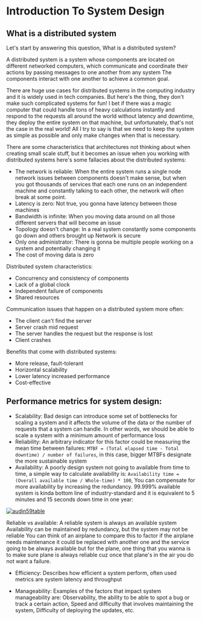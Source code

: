 # Introduction To System Design

## What is a distributed system

Let's start by answering this question, What is a distributed system?

A distributed system is a system whose components are located on different networked computers, which communicate and coordinate their actions by passing messages to one another from any system The components interact with one another to achieve a common goal.

There are huge use cases for distributed systems in the computing industry and it is widely used in tech companies. But here's the thing, they don't make such complicated systems for fun! I bet if there was a magic computer that could handle tons of heavy calculations instantly and respond to the requests all around the world without latency and downtime, they deploy the entire system on that machine, but unfortunately, that's not the case in the real world! All I try to say is that we need to keep the system as simple as possible and only make changes when that is necessary.

There are some characteristics that architectures not thinking about when creating small scale stuff, but it becomes an issue when you working with distributed systems here's some fallacies about the distributed systems:

- The network is reliable: When the entire system runs a single node network issues between components doesn't make sense, but when you got thousands of services that each one runs on an independent machine and constantly talking to each other, the network will often break at some point.
- Latency is zero: Not true, you gonna have latency between those machines
- Bandwidth is infinite: When you moving data around on all those different servers that will become an issue
- Topology doesn't change: In a real system constantly some components go down and others brought up
  Network is secure
- Only one administrator: There is gonna be multiple people working on a system and potentially changing it
- The cost of moving data is zero

Distributed system characteristics:

- Concurrency and consistency of components
- Lack of a global clock
- Independent failure of components
- Shared resources

Communication issues that happen on a distributed system more often:

- The client can't find the server
- Server crash mid request
- The server handles the request but the response is lost
- Client crashes

Benefits that come with distributed systems:

- More release, fault-tolerant
- Horizontal scalability
- Lower latency increased performance
- Cost-effective

## Performance metrics for system design:

- Scalability: Bad design can introduce some set of bottlenecks for scaling a system and it affects the volume of the data or the number of requests that a system can handle. In other words, we should be able to scale a system with a minimum amount of performance loss
- Reliability: An arbitrary indicator for this factor could be measuring the mean time between failures: `MTBF = (Total elapsed time - Total downtime) / number of failures`, in this case, bigger MTBFs designate the more sustainable system
- Availability: A poorly design system not going to available from time to time, a simple way to calculate availability is: `Availability time = (Overall available time / Whole-time) * 100`, You can compensate for more availability by increasing the redundancy. 99.999% available system is kinda bottom line of industry-standard and it is equivalent to 5 minutes and 15 seconds down time in one year:

<a href="https://imgbb.com/"><img src="https://i.ibb.co/RD0wyYg/audin59table.png" alt="audin59table" border="0"></a>

Reliable vs available:
A reliable system is always an available system
Availability can be maintained by redundancy, but the system may not be reliable
You can think of an airplane to compare this to factor if the airplane needs maintenance it could be replaced with another one and the service going to be always available but for the plane, one thing that you wanna is to make sure plane is always reliable cuz once that plane's in the air you do not want a failure.

- Efficiency: Describes how efficient a system perform, often used metrics are system latency and throughput

- Manageability: Examples of the factors that impact system manageability are: Observability, the ability to be able to spot a bug or track a certain action, Speed and difficulty that involves maintaining the system, Difficulty of deploying the updates, etc.
